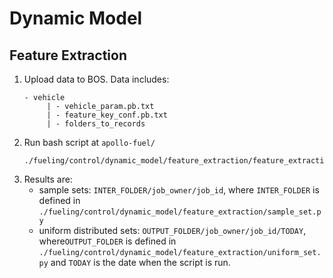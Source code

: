 # Dynamic Model

## Feature Extraction
1. Upload data to BOS. Data includes:
   ```text
   - vehicle
        | - vehicle_param.pb.txt
        | - feature_key_conf.pb.txt
        | - folders_to_records
   ```
2. Run bash script at `apollo-fuel/`
   ```text
   ./fueling/control/dynamic_model/feature_extraction/feature_extraction.sh
   ```
3. Results are:
   * sample sets: `INTER_FOLDER/job_owner/job_id`, where `INTER_FOLDER` is defined in `./fueling/control/dynamic_model/feature_extraction/sample_set.py`
   * uniform distributed sets: `OUTPUT_FOLDER/job_owner/job_id/TODAY`, where`OUTPUT_FOLDER` is defined in `./fueling/control/dynamic_model/feature_extraction/uniform_set.py` and `TODAY` is the date when the script is run.
